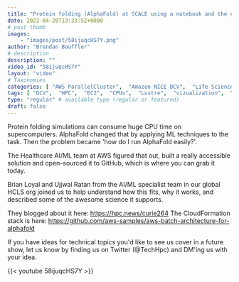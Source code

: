 ```yaml
---
title: "Protein folding (AlphaFold) at SCALE using a notebook and the cloud"
date: 2022-04-20T13:33:52+0000
# post thumb
images:
    - "images/post/58ijuqcHS7Y.png"
author: "Brendan Bouffler"
# description
description: ""
video_id: "58ijuqcHS7Y"
layout: "video"
# Taxonomies
categories: [ "AWS ParallelCluster",  "Amazon NICE DCV",  "Life Sciences", ]
tags: [ "DCV",  "HPC",  "EC2",  "CPUs",  "Lustre",  "vizualization",  "supercomputing",  "protein folding",  "alphafold",  "ParallelCluster",  "GPUs",  "Storage",  "Schedulers",  "HCLS",  "Covid-19",  "High Performance Computing",  "virtualization",  "techshorts", ]
type: "regular" # available type (regular or featured)
draft: false
---
```


Protein folding simulations can consume huge CPU time on supercomputers. AlphaFold changed that by applying ML techniques to the task. Then the problem became 'how do I run AlphaFold easily?'.

The Healthcare AI/ML team at AWS figured that out, built a really accessible solution and open-sourced it to GitHub, which is where you can grab it today.

Brian Loyal and Ujjwal Ratan from the AI/ML specialist team in our global HCLS org joined us to help understand how this fits, why it works, and described some of the awesome science it supports.

They blogged about it here: https://hpc.news/curie264
The CloudFormation stack is here: https://github.com/aws-samples/aws-batch-architecture-for-alphafold

If you have ideas for technical topics you'd like to see us cover in a future show, let us know by finding us on Twitter (@TechHpc) and DM'ing us with your idea.

{{< youtube 58ijuqcHS7Y >}}